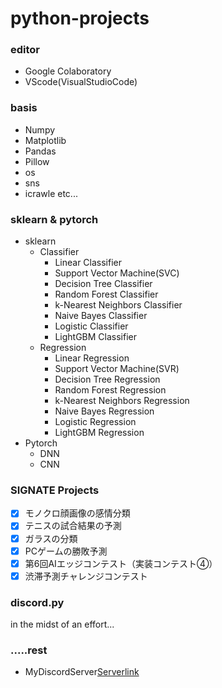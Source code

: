 # **python-projects**
### editor
- Google Colaboratory
- VScode(VisualStudioCode)
### basis
- Numpy
- Matplotlib
- Pandas 
- Pillow 
- os
- sns
- icrawle etc...
### sklearn & pytorch
- sklearn
  - Classifier
    - Linear Classifier
    - Support Vector Machine(SVC)
    - Decision Tree Classifier
    - Random Forest Classifier
    - k-Nearest Neighbors Classifier
    - Naive Bayes Classifier
    - Logistic Classifier
    - LightGBM Classifier
  - Regression
    - Linear Regression
    - Support Vector Machine(SVR)
    - Decision Tree Regression
    - Random Forest Regression
    - k-Nearest Neighbors Regression
    - Naive Bayes Regression
    - Logistic Regression
    - LightGBM Regression
- Pytorch
  - DNN
  - CNN
### SIGNATE Projects
- [x] モノクロ顔画像の感情分類
- [x] テニスの試合結果の予測
- [x] ガラスの分類
- [x] PCゲームの勝敗予測
- [x] 第6回AIエッジコンテスト（実装コンテスト④）
- [x] 渋滞予測チャレンジコンテスト
### discord.py
in the midst of an effort...
### .....rest
- MyDiscordServer[Serverlink](https://discord.gg/SEDFAfppka)